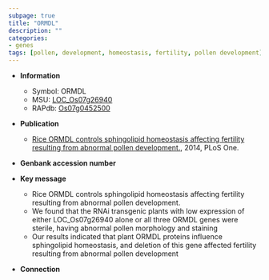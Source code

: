 ```yaml
---
subpage: true
title: "ORMDL"
description: ""
categories:
- genes
tags: [pollen, development, homeostasis, fertility, pollen development]
---
```


* **Information**  
    + Symbol: ORMDL  
    + MSU: [LOC_Os07g26940](http://rice.plantbiology.msu.edu/cgi-bin/ORF_infopage.cgi?orf=LOC_Os07g26940)  
    + RAPdb: [Os07g0452500](http://rapdb.dna.affrc.go.jp/viewer/gbrowse_details/irgsp1?name=Os07g0452500)  

* **Publication**  
    + [Rice ORMDL controls sphingolipid homeostasis affecting fertility resulting from abnormal pollen development.](http://www.ncbi.nlm.nih.gov/pubmed?term=Rice+ORMDL+controls+sphingolipid+homeostasis+affecting+fertility+resulting+from+abnormal+pollen+development.%5BTitle%5D), 2014, PLoS One.

* **Genbank accession number**  

* **Key message**  
    + Rice ORMDL controls sphingolipid homeostasis affecting fertility resulting from abnormal pollen development.
    + We found that the RNAi transgenic plants with low expression of either LOC_Os07g26940 alone or all three ORMDL genes were sterile, having abnormal pollen morphology and staining
    + Our results indicated that plant ORMDL proteins influence sphingolipid homeostasis, and deletion of this gene affected fertility resulting from abnormal pollen development

* **Connection**  



